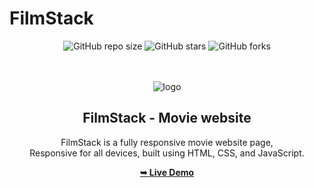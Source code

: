 # FilmStack

<div align="center">
  
  ![GitHub repo size](https://img.shields.io/github/repo-size/MaksymBora/FilmStack)
  ![GitHub stars](https://img.shields.io/github/stars/MaksymBora/FilmStack?style=social)
  ![GitHub forks](https://img.shields.io/github/forks/MaksymBora/FilmStack?style=social)

  <br />
  <br />
  
  <img src="" alt="logo"/>

  <h2 align="center">FilmStack - Movie website</h2>

FilmStack is a fully responsive movie website page, <br />Responsive for all
devices, built using HTML, CSS, and JavaScript.

<a href="https://MaksymBora.github.io/FilmStack/"><strong>➥ Live
Demo</strong></a>

</div>

<br />
